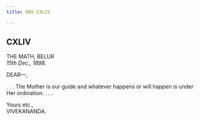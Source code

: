 ```yaml
---
title: 605 CXLIV

---
```

  



## CXLIV

THE MATH, BELUR  
*15th Dec., 1898*.

DEAR—,

. . . The Mother is our guide and whatever happens or will happen is
under Her ordination. . . .

Yours etc.,  
VIVEKANANDA.